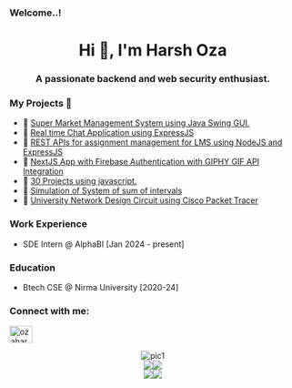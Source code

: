 ### Welcome..!

<h1 align="center">Hi 👋, I'm Harsh Oza</h1>
<h3 align="center">A passionate backend and web security enthusiast.</h3>
<h3>My Projects  🎯</h3>
<ul>
  <li>📌 <a href="https://github.com/ozaharsh95/Super_Market_Management_System">Super Market Management System using Java Swing GUI.</a></li>
  <li>📌 <a href="https://github.com/ozaharsh95/chat-application">Real time Chat Application using ExpressJS</a></li>
   <li>📌 <a href="https://github.com/ozaharsh95/LMS_backend">REST APIs for assignment management for LMS using NodeJS and ExpressJS</a></li>
   <li>📌 <a href="https://github.com/ozaharsh95/next-giphy-app">NextJS App with Firebase Authentication with GIPHY GIF API Integration</a></li>
  <li>📌 <a href="https://github.com/ozaharsh95/javascript30">30 Projects using javascript.</a></li>
  <li>📌 <a href="https://github.com/ozaharsh95/innovative_project/tree/main/Advanced%20Data%20Structure">Simulation of System of sum of intervals</a></li>
  <li>📌 <a href="https://github.com/ozaharsh95/innovative_project/tree/main/Computer%20Networks">University Network Design Circuit using Cisco Packet Tracer</a></li>
</ul>
<h3>Work Experience</h3>
<ul>
  <li>SDE Intern @ AlphaBI [Jan 2024 - present]</li>
</ul>
<h3>Education </h3>
<ul>
  <li>Btech CSE @ Nirma University [2020-24]</li>
</ul>

<h3 align="left">Connect with me:</h3>
<p align="left">
<a href="https://linkedin.com/in/ozaharsh955" target="blank"><img align="center" src="https://raw.githubusercontent.com/rahuldkjain/github-profile-readme-generator/master/src/images/icons/Social/linked-in-alt.svg" alt="ozaharsh955" height="30" width="40" /></a>
</p>


<div style="display:flex;flex-direction:column;justify-content:center;align-items:center;flex-wrap:wrap;">
<div>

  <img src="http://github-profile-summary-cards.vercel.app/api/cards/profile-details?username=ozaharsh95&theme=onedark" alt="pic1">
  </div>
  <div style="display:flex;justify-content:center;flex-direction:row">

  <img src="http://github-profile-summary-cards.vercel.app/api/cards/repos-per-language?username=ozaharsh95&theme=onedark">
  
   <img src="http://github-profile-summary-cards.vercel.app/api/cards/most-commit-language?username=ozaharsh95&theme=onedark">
  </div>
  <div style="display:flex;justify-content:center;">

 <img src="http://github-profile-summary-cards.vercel.app/api/cards/stats?username=ozaharsh95&theme=onedark">

  <img src="http://github-profile-summary-cards.vercel.app/api/cards/productive-time?username=ozaharsh95&theme=onedark&utcOffset=8">
  </div>
</div>

